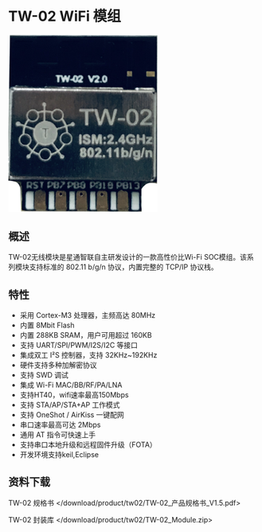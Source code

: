 # TW-02 WiFi 模组

<img src="../.assets/tw-02/1561134170244.png" width="300px" />

## 概述

TW-02无线模块是星通智联自主研发设计的一款高性价比Wi-Fi
SOC模组。该系列模块支持标准的 802.11 b/g/n 协议，内置完整的 TCP/IP
协议栈。

## 特性

-   采用 Cortex-M3 处理器，主频高达 80MHz
-   内置 8Mbit Flash
-   内置 288KB SRAM，用户可用超过 160KB
-   支持 UART/SPI/PWM/I2S/I2C 等接口
-   集成双工 I²S 控制器，支持 32KHz\~192KHz
-   硬件支持多种加解密协议
-   支持 SWD 调试
-   集成 Wi-Fi MAC/BB/RF/PA/LNA
-   支持HT40，wifi速率最高150Mbps
-   支持 STA/AP/STA+AP 工作模式
-   支持 OneShot / AirKiss 一键配网
-   串口速率最高可达 2Mbps
-   通用 AT 指令可快速上手
-   支持串口本地升级和远程固件升级（FOTA）
-   开发环境支持keil,Eclipse

## 资料下载

TW-02 规格书 \</download/product/tw02/TW-02\_产品规格书\_V1.5.pdf\>

TW-02 封装库 \</download/product/tw02/TW-02\_Module.zip\>
